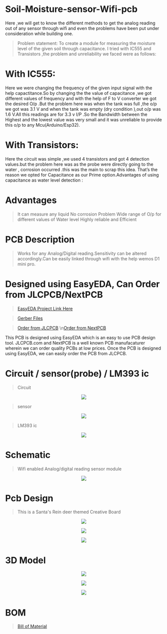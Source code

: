 # Soil-Moisture-sensor-Wifi-pcb
Here ,we will get to know the different methods to get the analog reading out of any sensor through wifi and even the problems have been put under consideration while building one.

> Problem statement: To create a module for measuring the moisture level of the given soil through capacitance.
 I tried with IC555 and Transistors ,the problem and unreliability we faced were as follows:
# With IC555: 
Here we were changing the frequency of the given input signal with the help
capactitance.So by changing the the value of capacitance ,we got different values of frequency and with the help of F to V converter we got the desired O/p .But the problem here was when the tank was full ,the o/p we got was 3.1 V and when the tank was empty (dry condition ),out o/p was 1.6 V.All this readings are for 3.3 v I/P .So the Bandwidth between the Highest and the lowest value was very small and it was
unreliable to provide this o/p to any Mcu(Arduino/Esp32).
# With Transistors: 
Here the circuit was simple ,we used 4 transistors and got 4 detection values.but the problem here was as the probe were directly going to the water ,  corrosion occurred .this was the main to scrap this idea. That’s the reason we opted for Capacitance as our Prime option.Advantages of using capacitance as water level detection :
# Advantages
> It can measure any liquid
> No corrosion Problem
> Wide range of O/p for different values of Water level
> Highly reliable and Efficient
 
# PCB Description
> Works for any Analog/Digital reading.Sensitivity can be altered accordingly.Can be easily linked through wifi with the help wemos D1 mini pro.
# Designed using EasyEDA, Can Order from JLCPCB/NextPCB
> [EasyEDA Project Link Here](https://easyeda.com/aksharan.g/soil-moisture-sensor)

>[Gerber Files](https://github.com/aksharanhere/Soil-Moisture-sensor-Wifi-pcb/blob/main/Gerber_PCB_2021-02-10_23-38-45_2021-02-12.zip)

> [Order from JLCPCB](https://jlcpcb.com/) \n[Order from NextPCB](https://www.nextpcb.com/)

This PCB is designed using EasyEDA which is an easy to use PCB design tool.
JLCPCB.com and NextPCB is a well known PCB manufacaturer wherein we can order quality PCBs at low prices. Once the PCB is designed using EasyEDA, we can easily order the PCB from JLCPCB.

# Circuit / sensor(probe) / LM393 ic

> Circuit
<p align="center">
<img align="center" src="https://github.com/aksharanhere/Soil-Moisture-sensor-Wifi-pcb/blob/main/Rain-Sensor-Circuit-Diagram.png">
</p>

> sensor
<p align="center">
<img align="center" src="https://github.com/aksharanhere/Soil-Moisture-sensor-Wifi-pcb/blob/main/probe.png">
</p>

> LM393 ic
<p align="center">
<img align="center" src="https://github.com/aksharanhere/Soil-Moisture-sensor-Wifi-pcb/blob/main/lm393-pinout-datasheet-equivalent.jpg">
</p>

# Schematic

> Wifi enabled Analog/digital reading sensor module 

<p align="center">
<img align="center" src="https://github.com/aksharanhere/Soil-Moisture-sensor-Wifi-pcb/blob/main/Schematic_Soil%20Moisture%20Sensor_2021-02-11%20(1).png">
</p>

# Pcb Design
> This is a Santa's Rein deer themed Creative Board

<p align="center">
<img align="center" src="https://github.com/aksharanhere/Soil-Moisture-sensor-Wifi-pcb/blob/main/bottom_layer.png">
</p>

<p align="center">
<img align="center" src="https://github.com/aksharanhere/Soil-Moisture-sensor-Wifi-pcb/blob/main/Top_Layer.png">
</p>

<p align="center">
<img align="center" src="https://github.com/aksharanhere/Soil-Moisture-sensor-Wifi-pcb/blob/main/both_combined.png">
</p>


# 3D Model
<p align="center">
<img align="center"src="https://github.com/aksharanhere/Soil-Moisture-sensor-Wifi-pcb/blob/main/3dmain1.png">
</p>

<p align="center">
<img align="center"src="https://github.com/aksharanhere/Soil-Moisture-sensor-Wifi-pcb/blob/main/3dside1.png">
</p>

<p align="center">
<img align="center"src="https://github.com/aksharanhere/Soil-Moisture-sensor-Wifi-pcb/blob/main/Back3d.png">
</p>

# BOM 
> [Bill of Material](https://github.com/aksharanhere/Soil-Moisture-sensor-Wifi-pcb/blob/main/BOM_Soil%20Moisture%20Sensor%20wifi_2021-02-12.csv)


